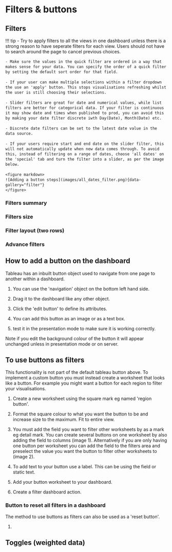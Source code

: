 # Filters & buttons

## Filters

!!! tip
    - Try to apply filters to all the views in one dashboard unless there is a strong reason to have seperate filters for each view. Users should not have to search around the page to cancel previous choices.

    - Make sure the values in the quick filter are ordered in a way that makes sense for your data. You can specify the order of a quick filter by setting the default sort order for that field.

    - If your user can make multiple selections within a filter dropdown the use an 'apply' button. This stops visualisations refreshing whilst the user is still choosing their selections.

    - Slider filters are great for date and numerical values, while list filters are better for categorical data. If your filter is continuous it may show date and times when published to prod, you can avoid this by making your date filter discrete iwth Day(Date), Month(Date) etc.

    - Discrete date filters can be set to the latest date value in the data source.

    - If your users require start and end date on the slider filter, this will not automatically update when new data comes through. To avoid this, instead of filtering on a range of dates, choose 'all dates' on the 'special' tab and turn the filter into a slider, as per the image below.
    
    <figure markdown>
    ![Adding a button steps](images/all_dates_filter.png){data-gallery="filter"}
    </figure>


### Filters summary

### Filters size

### Filter layout (two rows)

### Advance filters


## How to add a button on the dashboard

Tableau has an inbuilt button object used to navigate from one page to another within a dashboard.

1. You can use the 'navigation' object on the bottom left hand side.

2. Drag it to the dashboard like any other object.

3. Click the 'edit button' to define its attributes.

4. You can add this button as an image or as a text box.

5. test it in the presentation mode to make sure it is working correctly.

Note if you edit the background colour of the button it will appear unchanged unless in presentation mode or on server.


## To use buttons as filters

This functionality is not part of the default tableau button above. To implement a custom button you must instead create a worksheet that looks like a button.
For example you might want a button for each region to filter your visualisations.

1. Create a new worksheet using the square mark eg named 'region button'.

2. Format the square colour to what you want the button to be and increase size to the maximum. Fit to entire view.

3. You must add the field you want to filter other worksheets by as a mark eg detail mark. You can create several buttons on one worksheet by also adding the field to columns (image 1). Alternatively if you are only having one button per worksheet you can add the field to the filters area and preselect the value you want the button to filter other worksheets to (image 2).

4. To add text to your button use a label. This can be using the field or static text.

5. Add your button worksheet to your dashboard.

6. Create a filter dashboard action.


### Button to reset all filters in a dashboard

The method to use buttons as filters can also be used as a 'reset button'.

1. 


## Toggles (weighted data)